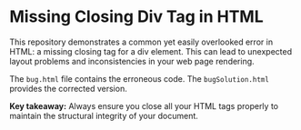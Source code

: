 # Missing Closing Div Tag in HTML

This repository demonstrates a common yet easily overlooked error in HTML: a missing closing tag for a div element.  This can lead to unexpected layout problems and inconsistencies in your web page rendering.

The `bug.html` file contains the erroneous code. The `bugSolution.html` provides the corrected version.

**Key takeaway:** Always ensure you close all your HTML tags properly to maintain the structural integrity of your document.
